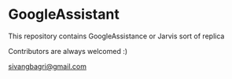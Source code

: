 # GoogleAssistant
This repository contains GoogleAssistance or Jarvis sort of replica

Contributors are always welcomed :)

sivangbagri@gmail.com

